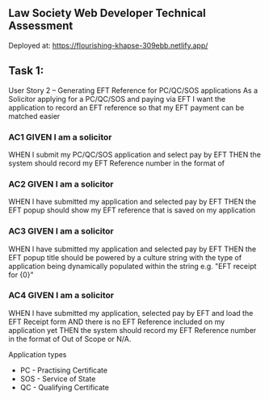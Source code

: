 ## Law Society Web Developer Technical Assessment ##

Deployed at: https://flourishing-khapse-309ebb.netlify.app/

## Task 1:
User Story 2 – Generating EFT Reference for PC/QC/SOS applications 
As a Solicitor applying for a PC/QC/SOS and paying via EFT I want the application to record an EFT reference so that my EFT payment can be matched easier 

### AC1 GIVEN I am a solicitor 
WHEN I submit my PC/QC/SOS application and select pay by EFT 
THEN the system should record my EFT Reference number in the format of 

### AC2 GIVEN I am a solicitor 
WHEN I have submitted my application and selected pay by EFT 
THEN the EFT popup should show my EFT reference that is saved on my application 

### AC3 GIVEN I am a solicitor 
WHEN I have submitted my application and selected pay by EFT THEN the EFT popup title should be powered by a culture string with the type of application being dynamically populated within the string e.g. "EFT receipt for {0}" 

### AC4 GIVEN I am a solicitor 
WHEN I have submitted my application, selected pay by EFT and load the EFT Receipt form AND there is no EFT Reference included on my application yet 
THEN the system should record my EFT Reference number in the format of Out of Scope or N/A.

Application types 
- PC - Practising Certificate 
- SOS - Service of State 
- QC - Qualifying Certificate
